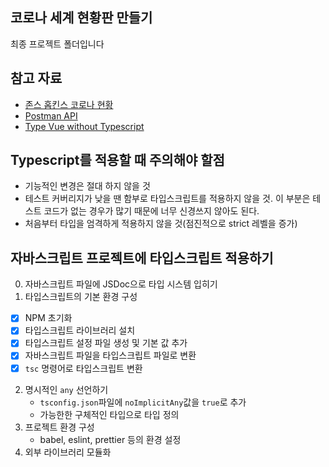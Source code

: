 ## 코로나 세계 현황판 만들기

최종 프로젝트 폴더입니다

## 참고 자료

- [존스 홉킨스 코로나 현황](https://www.arcgis.com/apps/opsdashboard/index.html#/bda7594740fd40299423467b48e9ecf6)
- [Postman API](https://documenter.getpostman.com/view/10808728/SzS8rjbc?version=latest#27454960-ea1c-4b91-a0b6-0468bb4e6712)
- [Type Vue without Typescript](https://blog.usejournal.com/type-vue-without-typescript-b2b49210f0b)

## Typescript를 적용할 때 주의해야 할점
- 기능적인 변경은 절대 하지 않을 것
- 테스트 커버리지가 낮을 땐 함부로 타입스크립트를 적용하지 않을 것. 이 부분은 테스트 코드가 없는 경우가 많기 때문에 너무 신경쓰지 않아도 된다.
- 처음부터 타입을 엄격하게 적용하지 않을 것(점진적으로 strict 레벨을 증가)

## 자바스크립트 프로젝트에 타입스크립트 적용하기
0. 자바스크립트 파일에 JSDoc으로 타입 시스템 입히기
1. 타입스크립트의 기본 환경 구성
- [x] NPM 초기화
- [x] 타입스크립트 라이브러리 설치
- [x] 타입스크립트 설정 파일 생성 및 기본 값 추가
- [x] 자바스크립트 파일을 타입스크립트 파일로 변환
- [x] `tsc` 명령어로 타입스크립트 변환
2. 명시적인 `any` 선언하기
    - `tsconfig.json`파일에 `noImplicitAny`값을 `true`로 추가
    - 가능한한 구체적인 타입으로 타입 정의
3. 프로젝트 환경 구성
    - babel, eslint, prettier 등의 환경 설정
4. 외부 라이브러리 모듈화